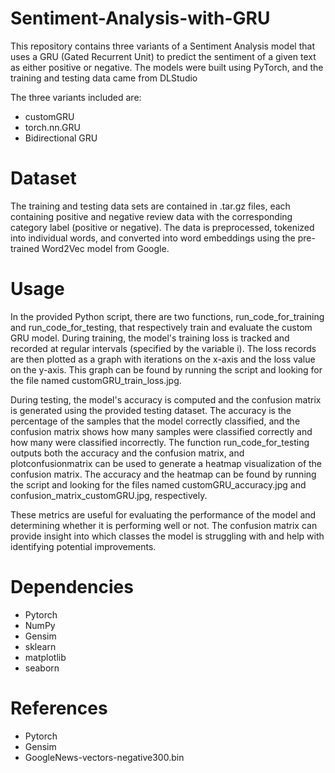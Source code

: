 # Sentiment-Analysis-with-GRU
This repository contains three variants of a Sentiment Analysis model that uses a GRU (Gated Recurrent Unit) to predict the sentiment of a given text as either positive or negative. The models were built using PyTorch, and the training and testing data came from DLStudio

The three variants included are:
- customGRU
- torch.nn.GRU
- Bidirectional GRU

# Dataset
The training and testing data sets are contained in .tar.gz files, each containing positive and negative review data with the corresponding category label (positive or negative). The data is preprocessed, tokenized into individual words, and converted into word embeddings using the pre-trained Word2Vec model from Google.

# Usage
In the provided Python script, there are two functions, run_code_for_training and run_code_for_testing, that respectively train and evaluate the custom GRU model. During training, the model's training loss is tracked and recorded at regular intervals (specified by the variable i). The loss records are then plotted as a graph with iterations on the x-axis and the loss value on the y-axis. This graph can be found by running the script and looking for the file named customGRU_train_loss.jpg.

During testing, the model's accuracy is computed and the confusion matrix is generated using the provided testing dataset. The accuracy is the percentage of the samples that the model correctly classified, and the confusion matrix shows how many samples were classified correctly and how many were classified incorrectly. The function run_code_for_testing outputs both the accuracy and the confusion matrix, and plotconfusionmatrix can be used to generate a heatmap visualization of the confusion matrix. The accuracy and the heatmap can be found by running the script and looking for the files named customGRU_accuracy.jpg and confusion_matrix_customGRU.jpg, respectively.

These metrics are useful for evaluating the performance of the model and determining whether it is performing well or not. The confusion matrix can provide insight into which classes the model is struggling with and help with identifying potential improvements.

# Dependencies
- Pytorch
- NumPy
- Gensim
- sklearn
- matplotlib
- seaborn

# References
- Pytorch
- Gensim
- GoogleNews-vectors-negative300.bin
